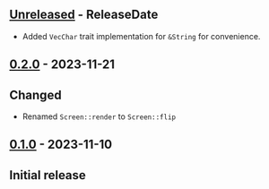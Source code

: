 <!-- next-header -->
## [Unreleased] - ReleaseDate

- Added `VecChar` trait implementation for `&String` for convenience.

## [0.2.0] - 2023-11-21

## Changed

- Renamed `Screen::render` to `Screen::flip`

## [0.1.0] - 2023-11-10

## Initial release

<!-- next-url -->
[Unreleased]: https://github.com/CleanCut/rusty_textui/compare/v0.2.0...HEAD
[0.2.0]: https://github.com/CleanCut/rusty_textui/compare/v0.1.0...v0.2.0
[0.1.0]: https://github.com/CleanCut/rusty_textui/compare/v0.1.0...v0.1.0
